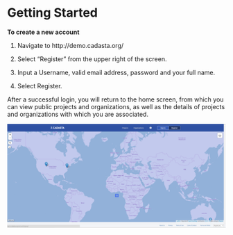 # Getting Started

**To create a new account**

1. Navigate to http:\/\/demo.cadasta.org\/

2. Select “Register” from the upper right of the screen.


1. Input a Username, valid email address, password and your full name.

1. Select Register.

After a successful login, you will return to the home screen, from which you can view public projects and organizations, as well as the details of projects and organizations with which you are associated.

![](/assets/en/login_page.png)


